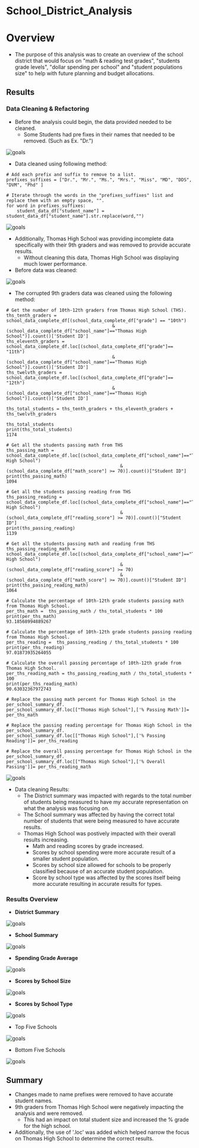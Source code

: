 # School_District_Analysis

# Overview
* The purpose of this analysis was to create an overview of the school district that would focus on "math & reading test grades", "students grade levels", "dollar spending per school" and "student populations size" to help with future planning and budget allocations.

## Results
### Data Cleaning & Refactoring
* Before the analysis could begin, the data provided needed to be cleaned.
    * Some Students had pre fixes in their  names that needed to be removed. (Such as Ex. "Dr.")
    
![goals](dr_prefix.PNG)

* Data cleaned using following method:

```
# Add each prefix and suffix to remove to a list.
prefixes_suffixes = ["Dr.", "Mr.", "Ms.", "Mrs.", "Miss", "MD", "DDS", "DVM", "Phd" ]

# Iterate through the words in the "prefixes_suffixes" list and replace them with an empty space, "".
for word in prefixes_suffixes:
    student_data_df["student_name"] = student_data_df["student_name"].str.replace(word,"")
```

![goals](Removed_prefix.PNG)

* Additionally,  Thomas High School was providing incomplete data specifically with their 9th graders and was removed to provide accurate results.
    * Without cleaning this data, Thomas High School was displaying much lower performance.
* Before data was cleaned:

![goals](ths_9th_graders.PNG)

* The corrupted 9th graders data was cleaned using the following method:

```
# Get the number of 10th-12th graders from Thomas High School (THS).
ths_tenth_graders = school_data_complete_df[(school_data_complete_df["grade"] == "10th")
                                        & (school_data_complete_df["school_name"]=="Thomas High School")].count()['Student ID']
ths_eleventh_graders = school_data_complete_df.loc[(school_data_complete_df["grade"]== "11th")
                                        & (school_data_complete_df["school_name"]=="Thomas High School")].count()['Student ID']
ths_twelvth_graders = school_data_complete_df.loc[(school_data_complete_df["grade"]== "12th")
                                        & (school_data_complete_df["school_name"]=="Thomas High School")].count()['Student ID']

ths_total_students = ths_tenth_graders + ths_eleventh_graders + ths_twelvth_graders

ths_total_students
print(ths_total_students)
1174

# Get all the students passing math from THS
ths_passing_math = school_data_complete_df.loc[(school_data_complete_df["school_name"]=="Thomas High School") 
                                           & (school_data_complete_df["math_score"] >= 70)].count()["Student ID"]
print(ths_passing_math)
1094

# Get all the students passing reading from THS
ths_passing_reading = school_data_complete_df.loc[(school_data_complete_df["school_name"]=="Thomas High School") 
                                           & (school_data_complete_df["reading_score"] >= 70)].count()["Student ID"]
print(ths_passing_reading)
1139

# Get all the students passing math and reading from THS
ths_passing_reading_math = school_data_complete_df.loc[(school_data_complete_df["school_name"]=="Thomas High School") 
                                           & (school_data_complete_df["reading_score"] >= 70)
                                           & (school_data_complete_df["math_score"] >= 70)].count()["Student ID"] 
print(ths_passing_reading_math)
1064

# Calculate the percentage of 10th-12th grade students passing math from Thomas High School. 
per_ths_math =  ths_passing_math / ths_total_students * 100
print(per_ths_math)
93.18568994889267

# Calculate the percentage of 10th-12th grade students passing reading from Thomas High School.
per_ths_reading =  ths_passing_reading / ths_total_students * 100
print(per_ths_reading)
97.01873935264055

# Calculate the overall passing percentage of 10th-12th grade from Thomas High School. 
per_ths_reading_math = ths_passing_reading_math / ths_total_students * 100
print(per_ths_reading_math)
90.63032367972743

# Replace the passing math percent for Thomas High School in the per_school_summary_df.
per_school_summary_df.loc[["Thomas High School"],['% Passing Math']]= per_ths_math 

# Replace the passing reading percentage for Thomas High School in the per_school_summary_df.
per_school_summary_df.loc[["Thomas High School"],['% Passing Reading']]= per_ths_reading

# Replace the overall passing percentage for Thomas High School in the per_school_summary_df.
per_school_summary_df.loc[["Thomas High School"],['% Overall Passing']]= per_ths_reading_math
```

![goals](ths_correct_results.PNG)

* Data cleaning Results:
    * The District summary was impacted with regards to the total number of students being measured to have my accurate representation on what the analysis was focusing on.
    * The School summary was affected by having the correct total number of students that were being measured to have accurate results.
    * Thomas High School was postively impacted with their overall results increasing.
         * Math and reading scores by grade increased.
         * Scores by school spending were more accurate result of a smaller student population.
         * Scores by school size allowed for schools to be properly classified because of an accurate student population.
         * Score by school type was affected by the scores itself being more accurate resulting in accurate results for types.


### Results Overview

* **District Summary**

![goals](district_summary.PNG)

* **School Summary**

![goals](school_summary.PNG)

* **Spending Grade Average**

![goals](spending_grade_average.PNG)

* **Scores by School Size**

![goals](scores_school_size.PNG)

* **Scores by School Type**

![goals](scores_school_type.PNG)

* Top Five Schools

![goals](top_five.PNG)

* Bottom Five Schools

![goals](bottom_five.PNG)

## Summary
* Changes made to name prefixes were removed to have accurate student names.
* 9th graders from Thomas High School were negatively impacting the analysis and were removed.
    * This had an impact on total student size and increased the % grade for the high school.
* Additionally, the use of '.loc' was added which helped narrow the focus on Thomas High School to determine the correct results.  

